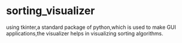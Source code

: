 # sorting_visualizer
using tkinter,a standard package of python,which is used to make GUI applications,the visualizer helps in visualizing sorting algorithms.

